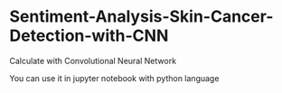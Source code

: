 # Sentiment-Analysis-Skin-Cancer-Detection-with-CNN
Calculate with Convolutional Neural Network

You can use it in jupyter notebook with python language

